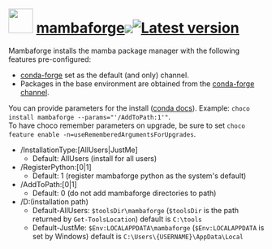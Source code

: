 # <img src="https://rawcdn.githack.com/geicht/chocolatey-packages/f015cfa194ac304abed804777d062f28c5db5e77/mambaforge/img/mambaforge.png" width="48" height="48"/> [mambaforge](https://community.chocolatey.org/packages/mambaforge)[![](http://transparent-favicon.info/favicon.ico)](#)[![Latest version](https://repology.org/badge/version-for-repo/chocolatey/mambaforge.svg?header=Latest%20version)](https://community.chocolatey.org/packages/mambaforge/4.13.0.100)

Mambaforge installs the mamba package manager with the following features pre-configured:

  * [conda-forge](https://conda-forge.org/) set as the default (and only) channel.
  * Packages in the base environment are obtained from the [conda-forge channel](https://anaconda.org/conda-forge).

You can provide parameters for the install ([conda docs](https://conda.io/projects/conda/en/latest/user-guide/install/windows.html#installing-in-silent-mode)). Example: `choco install mambaforge --params="'/AddToPath:1'"`.  
To have choco remember parameters on upgrade, be sure to set `choco feature enable -n=useRememberedArgumentsForUpgrades`.

  * /InstallationType:[AllUsers|JustMe]
    * Default: AllUsers (install for all users)
  * /RegisterPython:[0|1]
    * Default: 1 (register mambaforge python as the system's default)
  * /AddToPath:[0|1]
    * Default: 0 (do not add mambaforge directories to path)
  * /D:(installation path)
    * Default-AllUsers: `$toolsDir\mambaforge` (`$toolsDir` is the path returned by `Get-ToolsLocation`) default is `C:\tools`
    * Default-JustMe: `$Env:LOCALAPPDATA\mambaforge` (`$Env:LOCALAPPDATA` is set by Windows) default is `C:\Users\{USERNAME}\AppData\Local`
